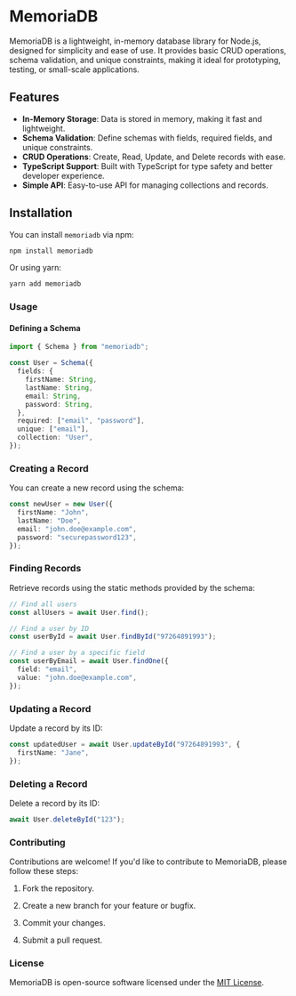 # MemoriaDB

MemoriaDB is a lightweight, in-memory database library for Node.js, designed for simplicity and ease of use. It provides basic CRUD operations, schema validation, and unique constraints, making it ideal for prototyping, testing, or small-scale applications.

## Features

- **In-Memory Storage**: Data is stored in memory, making it fast and lightweight.
- **Schema Validation**: Define schemas with fields, required fields, and unique constraints.
- **CRUD Operations**: Create, Read, Update, and Delete records with ease.
- **TypeScript Support**: Built with TypeScript for type safety and better developer experience.
- **Simple API**: Easy-to-use API for managing collections and records.

## Installation

You can install `memoriadb` via npm:

```bash
npm install memoriadb
```

Or using yarn:

```bash
yarn add memoriadb
```

### Usage

#### Defining a Schema

```ts
import { Schema } from "memoriadb";

const User = Schema({
  fields: {
    firstName: String,
    lastName: String,
    email: String,
    password: String,
  },
  required: ["email", "password"],
  unique: ["email"],
  collection: "User",
});
```

### Creating a Record

You can create a new record using the schema:

```ts
const newUser = new User({
  firstName: "John",
  lastName: "Doe",
  email: "john.doe@example.com",
  password: "securepassword123",
});
```

### Finding Records

Retrieve records using the static methods provided by the schema:

```ts
// Find all users
const allUsers = await User.find();

// Find a user by ID
const userById = await User.findById("97264891993");

// Find a user by a specific field
const userByEmail = await User.findOne({
  field: "email",
  value: "john.doe@example.com",
});
```

### Updating a Record

Update a record by its ID:

```ts
const updatedUser = await User.updateById("97264891993", {
  firstName: "Jane",
});
```

### Deleting a Record

Delete a record by its ID:

```ts
await User.deleteById("123");
```

### Contributing

Contributions are welcome! If you'd like to contribute to MemoriaDB, please follow these steps:

1.  Fork the repository.

2.  Create a new branch for your feature or bugfix.

3.  Commit your changes.

4.  Submit a pull request.

### License

MemoriaDB is open-source software licensed under the [MIT License](./LICENCE).

